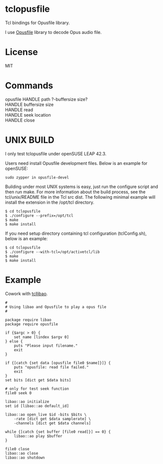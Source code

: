 tclopusfile
======

Tcl bindings for Opusfile library.

I use [Opusfile](https://www.opus-codec.org/docs/opusfile_api-0.6/index.html) library
to decode Opus audio file.


License
=====

MIT


Commands
=====

opusfile HANDLE path ?-buffersize size?  
HANDLE buffersize size  
HANDLE read   
HANDLE seek location  
HANDLE close


UNIX BUILD
=====

I only test tclopusfile under openSUSE LEAP 42.3.

Users need install Opusfile development files.
Below is an example for openSUSE:

    sudo zypper in opusfile-devel

Building under most UNIX systems is easy, just run the configure script
and then run make. For more information about the build process, see the
tcl/unix/README file in the Tcl src dist. The following minimal example
will install the extension in the /opt/tcl directory.

    $ cd tclopusfile
    $ ./configure --prefix=/opt/tcl
    $ make
    $ make install

If you need setup directory containing tcl configuration (tclConfig.sh),
below is an example:

    $ cd tclopusfile
    $ ./configure --with-tcl=/opt/activetcl/lib
    $ make
    $ make install


Example
=====

Cowork with [tcllibao](https://github.com/ray2501/tcllibao).

    #
    # Using libao and Opusfile to play a opus file
    #

    package require libao
    package require opusfile

    if {$argc > 0} {
        set name [lindex $argv 0]
    } else {
        puts "Please input filename."
        exit
    }

    if {[catch {set data [opusfile file0 $name]}]} {
        puts "opusfile: read file failed."
        exit
    }
    set bits [dict get $data bits]

    # only for test seek function
    file0 seek 0

    libao::ao initialize
    set id [libao::ao default_id]

    libao::ao open_live $id -bits $bits \
        -rate [dict get $data samplerate] \
        -channels [dict get $data channels]

    while {[catch {set buffer [file0 read]}] == 0} {
        libao::ao play $buffer
    }

    file0 close
    libao::ao close
    libao::ao shutdown


